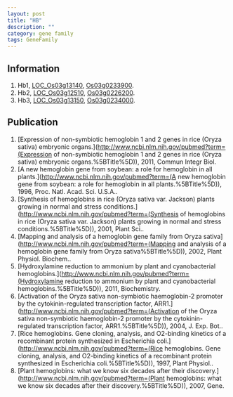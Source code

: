 ```yaml
---
layout: post
title: "HB"
description: ""
category: gene family
tags: GeneFamily
---
```


## Information
1. Hb1, [LOC_Os03g13140](http://rice.plantbiology.msu.edu/cgi-bin/ORF_infopage.cgi?orf=LOC_Os03g13140), [Os03g0233900](http://rapdb.dna.affrc.go.jp/viewer/gbrowse_details/irgsp1?name=Os03g0233900).
2. Hb2, [LOC_Os03g12510](http://rice.plantbiology.msu.edu/cgi-bin/ORF_infopage.cgi?orf=LOC_Os03g12510), [Os03g0226200](http://rapdb.dna.affrc.go.jp/viewer/gbrowse_details/irgsp1?name=Os03g0226200).
3. Hb3, [LOC_Os03g13150](http://rice.plantbiology.msu.edu/cgi-bin/ORF_infopage.cgi?orf=LOC_Os03g13150), [Os03g0234000](http://rapdb.dna.affrc.go.jp/viewer/gbrowse_details/irgsp1?name=Os03g0234000).

## Publication
1. [Expression of non-symbiotic hemoglobin 1 and 2 genes in rice (Oryza sativa) embryonic organs.](http://www.ncbi.nlm.nih.gov/pubmed?term=(Expression of non-symbiotic hemoglobin 1 and 2 genes in rice (Oryza sativa) embryonic organs.%5BTitle%5D)), 2011, Commun Integr Biol.
2. [A new hemoglobin gene from soybean: a role for hemoglobin in all plants.](http://www.ncbi.nlm.nih.gov/pubmed?term=(A new hemoglobin gene from soybean: a role for hemoglobin in all plants.%5BTitle%5D)), 1996, Proc. Natl. Acad. Sci. U.S.A..
3. [Synthesis of hemoglobins in rice (Oryza sativa var. Jackson) plants growing in normal and stress conditions.](http://www.ncbi.nlm.nih.gov/pubmed?term=(Synthesis of hemoglobins in rice (Oryza sativa var. Jackson) plants growing in normal and stress conditions.%5BTitle%5D)), 2001, Plant Sci..
4. [Mapping and analysis of a hemoglobin gene family from Oryza sativa](http://www.ncbi.nlm.nih.gov/pubmed?term=(Mapping and analysis of a hemoglobin gene family from Oryza sativa%5BTitle%5D)), 2002, Plant Physiol. Biochem..
5. [Hydroxylamine reduction to ammonium by plant and cyanobacterial hemoglobins.](http://www.ncbi.nlm.nih.gov/pubmed?term=(Hydroxylamine reduction to ammonium by plant and cyanobacterial hemoglobins.%5BTitle%5D)), 2011, Biochemistry.
6. [Activation of the Oryza sativa non-symbiotic haemoglobin-2 promoter by the cytokinin-regulated transcription factor, ARR1.](http://www.ncbi.nlm.nih.gov/pubmed?term=(Activation of the Oryza sativa non-symbiotic haemoglobin-2 promoter by the cytokinin-regulated transcription factor, ARR1.%5BTitle%5D)), 2004, J. Exp. Bot..
7. [Rice hemoglobins. Gene cloning, analysis, and O2-binding kinetics of a recombinant protein synthesized in Escherichia coli.](http://www.ncbi.nlm.nih.gov/pubmed?term=(Rice hemoglobins. Gene cloning, analysis, and O2-binding kinetics of a recombinant protein synthesized in Escherichia coli.%5BTitle%5D)), 1997, Plant Physiol..
8. [Plant hemoglobins: what we know six decades after their discovery.](http://www.ncbi.nlm.nih.gov/pubmed?term=(Plant hemoglobins: what we know six decades after their discovery.%5BTitle%5D)), 2007, Gene.


